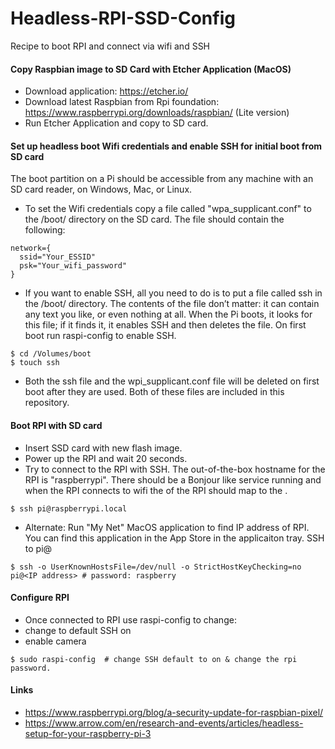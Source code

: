 # Headless-RPI-SSD-Config
Recipe to boot RPI and connect via wifi and SSH
#### Copy Raspbian image to SD Card with Etcher Application (MacOS)
* Download application:  https://etcher.io/
* Download latest Raspbian from Rpi foundation: https://www.raspberrypi.org/downloads/raspbian/ (Lite version)
* Run Etcher Application and copy to SD card.

#### Set up headless boot Wifi credentials and enable SSH for initial boot from SD card
The boot partition on a Pi should be accessible from any machine with an SD card reader, on Windows, Mac, or Linux. 

* To set the Wifi credentials copy a file called "wpa_supplicant.conf" to the /boot/ directory on the SD card.  The file should contain the following:
```
network={
  ssid="Your_ESSID"
  psk="Your_wifi_password"
}
```
* If you want to enable SSH, all you need to do is to put a file called ssh in the /boot/ directory. The contents of the file don’t matter: it can contain any text you like, or even nothing at all. When the Pi boots, it looks for this file; if it finds it, it enables SSH and then deletes the file.  On first boot run raspi-config to enable SSH.
```
$ cd /Volumes/boot
$ touch ssh
```
* Both the ssh file and the wpi_supplicant.conf file will be deleted on first boot after they are used.  Both of these files are included in this repository.

#### Boot RPI with SD card
* Insert SSD card with new flash image.
* Power up the RPI and wait 20 seconds.
* Try to connect to the RPI with SSH.  The out-of-the-box hostname for the RPI is "raspberrypi".  There should be a Bonjour like service running and when the RPI connects to wifi the <hostname> of the RPI should map to the <IP address>.
```
$ ssh pi@raspberrypi.local
```
* Alternate: Run "My Net" MacOS application to find IP address of RPI. You can find this application in the App Store in the applicaiton tray.  SSH to pi@<IP address>
```
$ ssh -o UserKnownHostsFile=/dev/null -o StrictHostKeyChecking=no pi@<IP address> # password: raspberry
```
#### Configure RPI
* Once connected to RPI use raspi-config to change:
 * change to default SSH on
 * enable camera
```
$ sudo raspi-config  # change SSH default to on & change the rpi password.
```
#### Links
* https://www.raspberrypi.org/blog/a-security-update-for-raspbian-pixel/
* https://www.arrow.com/en/research-and-events/articles/headless-setup-for-your-raspberry-pi-3
